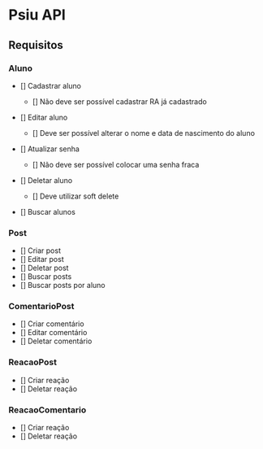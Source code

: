# Psiu API

## Requisitos

### Aluno

- [] Cadastrar aluno
  - [] Não deve ser possível cadastrar RA já cadastrado

- [] Editar aluno
  - [] Deve ser possível alterar o nome e data de nascimento do aluno
  
- [] Atualizar senha
  - [] Não deve ser possível colocar uma senha fraca

- [] Deletar aluno
  - [] Deve utilizar soft delete
  
- [] Buscar alunos

### Post

- [] Criar post
- [] Editar post
- [] Deletar post
- [] Buscar posts
- [] Buscar posts por aluno

### ComentarioPost

- [] Criar comentário
- [] Editar comentário
- [] Deletar comentário

### ReacaoPost

- [] Criar reação
- [] Deletar reação

### ReacaoComentario

- [] Criar reação
- [] Deletar reação
